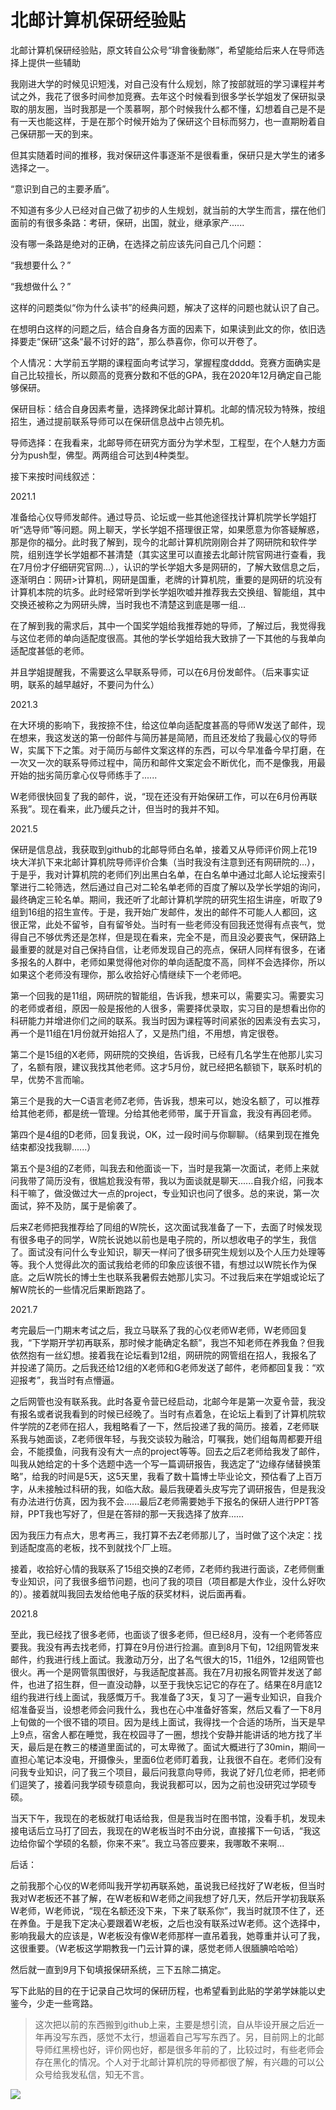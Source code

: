 # 北邮计算机保研经验贴
北邮计算机保研经验贴，原文转自公众号“琲會後動隊”，希望能给后来人在导师选择上提供一些辅助

我刚进大学的时候见识短浅，对自己没有什么规划，除了按部就班的学习课程并考试之外，我花了很多时间参加竞赛。去年这个时候看到很多学长学姐发了保研拟录取的朋友圈，当时我那是一个羡慕啊，那个时候我什么都不懂，幻想着自己是不是有一天也能这样，于是在那个时候开始为了保研这个目标而努力，也一直期盼着自己保研那一天的到来。



但其实随着时间的推移，我对保研这件事逐渐不是很看重，保研只是大学生的诸多选择之一。



“意识到自己的主要矛盾”。

不知道有多少人已经对自己做了初步的人生规划，就当前的大学生而言，摆在他们面前的有很多条路：考研，保研，出国，就业，继承家产......

没有哪一条路是绝对的正确，在选择之前应该先问自己几个问题：

“我想要什么？”

“我想做什么？”

这样的问题类似“你为什么读书”的经典问题，解决了这样的问题也就认识了自己。

在想明白这样的问题之后，结合自身各方面的因素下，如果读到此文的你，依旧选择要走“保研”这条“最不讨好的路”，那么恭喜你，你可以开卷了。



个人情况：大学前五学期的课程面向考试学习，掌握程度dddd。竞赛方面确实是自己比较擅长，所以颇高的竞赛分数和不低的GPA，我在2020年12月确定自己能够保研。



保研目标：结合自身因素考量，选择跨保北邮计算机。北邮的情况较为特殊，按组招生，通过提前联系导师可以在保研信息战中占领先机。



导师选择：在我看来，北邮导师在研究方面分为学术型，工程型，在个人魅力方面分为push型，佛型。两两组合可达到4种类型。



接下来按时间线叙述：



2021.1

准备给心仪导师发邮件。通过导员、论坛或一些其他途径找计算机院学长学姐打听“选导师”等问题。网上聊天，学长学姐不搭理很正常，如果愿意为你答疑解惑，那是你的福分。此时我了解到，现今的北邮计算机院刚刚合并了网研院和软件学院，组别连学长学姐都不甚清楚（其实这里可以直接去北邮计院官网进行查看，我在7月份才仔细研究官网...），认识的学长学姐大多是网研的，了解大致信息之后，逐渐明白：网研>计算机，网研是国重，老牌的计算机院，重要的是网研的坑没有计算机本院的坑多。此时经常听到学长学姐吹嘘并推荐我去交换组、智能组，其中交换还被称之为网研头牌，当时我也不清楚这到底是哪一组...

在了解到我的需求后，其中一个国奖学姐给我推荐她的导师，了解过后，我觉得我与这位老师的单向适配度很高。其他的学长学姐给我大致排了一下其他的与我单向适配度甚低的老师。

并且学姐提醒我，不需要这么早联系导师，可以在6月份发邮件。（后来事实证明，联系的越早越好，不要问为什么）



2021.3

在大环境的影响下，我按捺不住，给这位单向适配度甚高的导师W发送了邮件，现在想来，我这发送的第一份邮件与简历甚是简陋，而且还发给了我最心仪的导师W，实属下下之策。对于简历与邮件文案这样的东西，可以今早准备今早打磨，在一次又一次的联系导师过程中，简历和邮件文案定会不断优化，而不是像我，用最开始的拙劣简历拿心仪导师练手了......

W老师很快回复了我的邮件，说，“现在还没有开始保研工作，可以在6月份再联系我”。现在看来，此乃缓兵之计，但当时的我并不知。



2021.5

保研是信息战，我获取到github的北邮导师白名单，接着又从导师评价网上花19块大洋扒下来北邮计算机院导师评价合集（当时我没有注意到还有网研院的...），于是乎，我对计算机院的老师们列出黑白名单，在白名单中通过北邮人论坛搜索引擎进行二轮筛选，然后通过自己对二轮名单老师的百度了解以及学长学姐的询问，最终确定三轮名单。期间，我还听了北邮计算机学院的研究生招生讲座，听取了9组到16组的招生宣传。于是，我开始广发邮件，发出的邮件不可能人人都回，这很正常，此处不留爷，自有留爷处。当时有一些老师没有回我还觉得有点丧气，觉得自己不够优秀还是怎样，但是现在看来，完全不是，而且没必要丧气，保研路上最重要的就是对自己保持自信，让老师发现自己的亮点，保研人同样有很多，在诸多报名的人群中，老师如果觉得他对你的单向适配度不高，同样不会选择你，所以如果这个老师没有理你，那么收拾好心情继续下一个老师吧。

第一个回我的是11组，网研院的智能组，告诉我，想来可以，需要实习。需要实习的老师或者组，原因一般是报他的人很多，需要择优录取，实习目的是想看出你的科研能力并增进你们之间的联系。我当时因为课程等时间紧张的因素没有去实习，再一个是11组在1月份就开始招人了，又是热门组，不用想，肯定很卷。

第二个是15组的X老师，网研院的交换组，告诉我，已经有几名学生在他那儿实习了，名额有限，建议我找其他老师。这才5月份，就已经把名额锁下，联系时机的早，优势不言而喻。

第三个是我的大一C语言老师Z老师，告诉我，想来可以，她没名额了，可以推荐给其他老师，都是统一管理。分给其他老师带，属于开盲盒，我没有再回老师。

第四个是4组的D老师，回复我说，OK，过一段时间与你聊聊。（结果到现在推免结束都没找我聊......）

第五个是3组的Z老师，叫我去和他面谈一下，当时是我第一次面试，老师上来就问我带了简历没有，很尴尬我没有带，我以为面谈就是聊天......自我介绍，问我本科干嘛了，做没做过大一点的project，专业知识也问了很多。总的来说，第一次面试，猝不及防，属于是偷袭了。

后来Z老师把我推荐给了同组的W院长，这次面试我准备了一下，去面了时候发现有很多电子的同学，W院长说她以前也是电子院的，所以想收电子的学生，我信了。面试没有问什么专业知识，聊天一样问了很多研究生规划以及个人压力处理等等。我个人觉得此次的面试我给老师的印象应该很不错，有想过以W院长作为保底。之后W院长的博士生也联系我暑假去她那儿实习。不过我后来在学姐或论坛了解W院长的一些情况后果断跑路了。



2021.7

考完最后一门期末考试之后，我立马联系了我的心仪老师W老师，W老师回复我，“下学期开学初再联系，那时候才能确定名额”，我岂不知老师在养我鱼？但我依然抱有一丝幻想。接着我在论坛看到12组，网研院的网管组在招人，我报名了并投递了简历。之后我还给12组的X老师和G老师发送了邮件，老师都回复我：“欢迎报考”，我当时有点懵逼。

之后网管也没有联系我。此时各夏令营已经启动，北邮今年是第一次夏令营，我没有报名或者说我看到的时候已经晚了。当时有点着急，在论坛上看到了计算机院软件学院的Z老师在招人，我粗略看了一下，然后投递了我的简历。接着，Z老师联系我与她面谈，Z老师很年轻，与我交谈较为融洽，叮嘱我，她们组每周都要开组会，不能摸鱼，问我有没有大一点的project等等。回去之后Z老师给我发了邮件，叫我从她给定的十多个选题中选一个写一篇调研报告，我选定了“边缘存储替换策略”，给我的时间是5天，这5天里，我看了数十篇博士毕业论文，预估看了上百万字，从未接触过科研的我，如临大敌。最后我硬着头皮写完了调研报告，但是我没有办法进行仿真，因为我不会......最后Z老师需要她手下报名的保研人进行PPT答辩，PPT我也写好了，但是在答辩的那一天我选择了放弃......

因为我压力有点大，思考再三，我打算不去Z老师那儿了，当时做了这个决定：找到适配度高的老板，找不到就找个厂上班。

接着，收拾好心情的我联系了15组交换的Z老师，Z老师约我进行面谈，Z老师侧重专业知识，问了我很多细节问题，也问了我的项目（项目都是大作业，没什么好吹的）。接着就叫我回去发给他电子版的获奖材料，说后面再看。



2021.8

至此，我已经找了很多老师，也面谈了很多老师，但已经8月，没有一个老师答应要我。我没有再去找老师，打算在9月份进行捡漏。直到8月下旬，12组网管发来邮件，约我进行线上面试。我激动万分，出了名气很大的15，11组外，12组网管也很火。再一个是网管氛围很好，与我适配度甚高。我在7月初报名网管并发送了邮件，也进了招生群，但一直没动静，以至于我快忘记它的存在了。结果在8月底12组约我进行线上面试，我感慨万千。我准备了3天，复习了一遍专业知识，自我介绍准备妥当，设想老师会问我什么，我也在心中准备好答案，然后又看了一下8月上旬做的一个很不错的项目。因为是线上面试，我得找一个合适的场所，当天是早上9点，宿舍人都在睡觉，我在校园寻了一圈，想找个安静并能讲话的地方找了半天，最后是在教三的楼道里面试的，可太卑微了。面试大概进行了30min，期间一直担心笔记本没电，开摄像头，里面6位老师盯着我，让我很不自在。老师们没有问我专业知识，问了我三个项目，最后问我意向导师，我说了好几位老师，把老师们逗笑了，接着问我学硕专硕意向，我说我都可以，因为之前也没研究过学硕专硕。

当天下午，我现在的老板就打电话给我，但是我当时在图书馆，没看手机，发现未接电话后立马打了回去，我现在的W老板当时不由分说，直接撂下一句话，“我这边给你留个学硕的名额，你来不来”。我立马答应要来，我哪敢不来啊...



后话：

之前我那个心仪的W老师叫我开学初再联系她，虽说我已经找好了W老板，但当时我对W老板还不甚了解，在W老板和W老师之间我想了好几天，然后开学初我联系W老师，W老师说，“现在名额还没下来，下来了联系你”，我当时就顶不住了，还在养鱼。于是我下定决心要跟着W老板，之后也没有联系过W老师。这个选择中，影响我最大的应该是，W老板没有像W老师那样一直吊着我，她尊重并认可了我，这很重要。（W老板这学期教我一门云计算的课，感觉老师人很腼腆哈哈哈）

然后就一直到9月下旬填报保研系统，三下五除二搞定。



写下此贴的目的在于记录自己坎坷的保研历程，也希望看到此贴的学弟学妹能以史鉴今，少走一些弯路。


> 这次把以前的东西搬到github上来，主要是想引流，自从毕设开展之后近一年再没写东西，感觉不太行，想逼着自己写写东西了。另，目前网上的北邮导师红黑榜也好，评价网也好，都是很多年前的了，比较过时，有些老师会存在黑化的情况。个人对于北邮计算机院的导师都很了解，有兴趣的可以公众号给我发私信，知无不言。

![](https://mmbiz.qpic.cn/mmbiz_png/rxKvItX9KKwmOhyNAq9sbf7RZedWqQtK2SvcB3D4IGHTPUIqF98XRYWgXyPWl6NWzftV03FE1EZCEiayuKpc02Q/0?wx_fmt=png)
